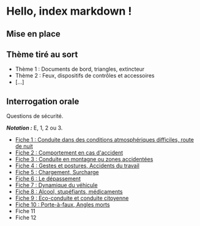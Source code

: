 # Hello, index markdown !


## Mise en place

## Thème tiré au sort

+ Thème 1 : Documents de bord, triangles, extincteur
+ Thème 2 : Feux, dispositifs de contrôles et accessoires
+ [...]


## Interrogation orale

Questions de sécurité.

**_Notation :_** E, 1, 2 ou 3.

+ [Fiche 1 : Conduite dans des conditions atmosphériques difficiles, route de nuit](InterrogationOrale/Fiche01.md)
+ [Fiche 2 : Comportement en cas d'accident](InterrogationOrale/Fiche02.md)
+ [Fiche 3 : Conduite en montagne ou zones accidentées](InterrogationOrale/Fiche03.md)
+ [Fiche 4 : Gestes et postures, Accidents du travail](InterrogationOrale/Fiche04.md)
+ [Fiche 5 : Chargement, Surcharge](InterrogationOrale/Fiche05.md)
+ [Fiche 6 : Le dépassement](InterrogationOrale/Fiche06.md)
+ [Fiche 7 : Dynamique du véhicule](InterrogationOrale/Fiche07.md)
+ [Fiche 8 : Alcool, stupéfiants, médicaments](InterrogationOrale/Fiche08.md)
+ [Fiche 9 : Eco-conduite et conduite citoyenne](InterrogationOrale/Fiche09.md)
+ [Fiche 10 : Porte-à-faux, Angles morts](InterrogationOrale/Fiche10.md)
+ Fiche 11
+ Fiche 12

